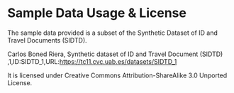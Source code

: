 # Sample Data Usage & License 

The sample data provided is a subset of the Synthetic Dataset of ID and Travel Documents (SIDTD). 

Carlos Boned Riera, Synthetic dataset of ID and Travel Document (SIDTD) ,1,ID:SIDTD_1,URL:https://tc11.cvc.uab.es/datasets/SIDTD_1

It is licensed under Creative Commons Attribution-ShareAlike 3.0 Unported License.


